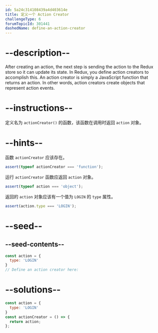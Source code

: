 ```yaml
---
id: 5a24c314108439a4d403614e
title: 定义一个 Action Creator
challengeType: 6
forumTopicId: 301441
dashedName: define-an-action-creator
---
```


# --description--

After creating an action, the next step is sending the action to the Redux store so it can update its state. In Redux, you define action creators to accomplish this. An action creator is simply a JavaScript function that returns an action. In other words, action creators create objects that represent action events.

# --instructions--

定义名为 `actionCreator()` 的函数，该函数在调用时返回 `action` 对象。

# --hints--

函数 `actionCreator` 应该存在。

```js
assert(typeof actionCreator === 'function');
```

运行 `actionCreator` 函数应返回 `action` 对象。

```js
assert(typeof action === 'object');
```

返回的 `action` 对象应该有一个值为 `LOGIN` 的 `type` 属性。

```js
assert(action.type === 'LOGIN');
```

# --seed--

## --seed-contents--

```js
const action = {
  type: 'LOGIN'
}
// Define an action creator here:
```

# --solutions--

```js
const action = {
  type: 'LOGIN'
}
const actionCreator = () => {
  return action;
};
```
